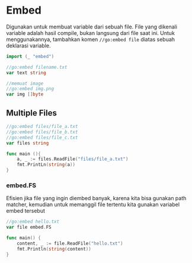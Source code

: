 # Embed

Digunakan untuk membuat variable dari sebuah file. File yang dikenali variable adalah hasil compile, bukan langsung dari file saat ini. Untuk menggunakannya, tambahkan komen `//go:embed file` diatas sebuah deklarasi variable.

```go
import (_ "embed")

//go:embed filename.txt 
var text string

//memuat image
//go:embed img.png
var img []byte
```

## Multiple Files

```go
//go:embed files/file_a.txt 
//go:embed files/file_b.txt 
//go:embed files/file_c.txt 
var files string

func main (){
    a, _ := files.ReadFile("files/file_a.txt")
    fmt.PrintLn(string(a))
}
```

### embed.FS

Efisien jika file yang ingin diembed banyak, karena kita bisa gunakan path matcher, kemudian untuk memanggil file tertentu kita gunakan variabel embed tersebut

```go
//go:embed hello.txt
var file embed.FS

func main() {
    content, _ := file.ReadFile("hello.txt")
    fmt.Println(string(content))
}
```
